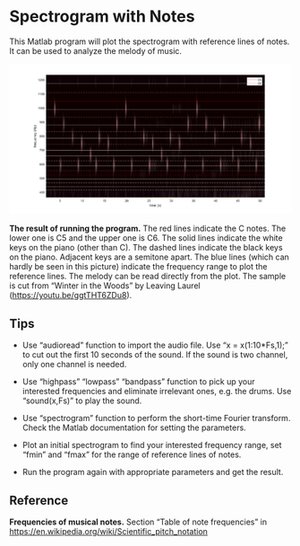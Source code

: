# Spectrogram with Notes

This Matlab program will plot the spectrogram with reference lines of notes. It can be used to analyze the melody of music. 



![spectrogram](winter.png)

**The result of running the program.** The red lines indicate the C notes. The lower one is C5 and the upper one is C6. The solid lines indicate the white keys on the piano (other than C). The dashed lines indicate the black keys on the piano. Adjacent keys are a semitone apart. The blue lines (which can hardly be seen in this picture) indicate the frequency range to plot the reference lines. The melody can be read directly from the plot. The sample is cut from “Winter in the Woods” by Leaving Laurel (https://youtu.be/ggtTHT6ZDu8). 



## Tips

- Use “audioread” function to import the audio file. Use “x = x(1:10*Fs,1);” to cut out the first 10 seconds of the sound. If the sound is two channel, only one channel is needed. 
- Use “highpass” “lowpass” “bandpass” function to pick up your interested frequencies and eliminate irrelevant ones, e.g. the drums. Use “sound(x,Fs)” to play the sound. 

- Use “spectrogram” function to perform the short-time Fourier transform. Check the Matlab documentation for setting the parameters. 
- Plot an initial spectrogram to find your interested frequency range, set “fmin” and “fmax” for the range of reference lines of notes.
- Run the program again with appropriate parameters and get the result. 



## Reference

**Frequencies of musical notes.** Section “Table of note frequencies” in https://en.wikipedia.org/wiki/Scientific_pitch_notation 
